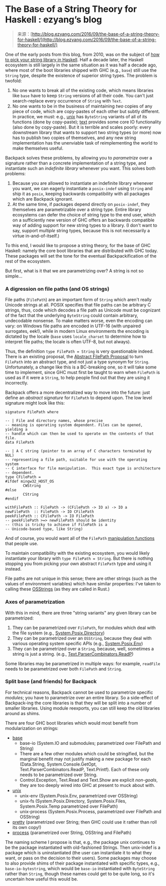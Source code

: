 <!--yml
category: 未分类
date: 2024-07-01 18:17:04
-->

# The Base of a String Theory for Haskell : ezyang’s blog

> 来源：[http://blog.ezyang.com/2016/09/the-base-of-a-string-theory-for-haskell/](http://blog.ezyang.com/2016/09/the-base-of-a-string-theory-for-haskell/)

One of the early posts from this blog, from 2010, was on the subject of [how to pick your string library in Haskell](http://blog.ezyang.com/2010/08/strings-in-haskell/). Half a decade later, the Haskell ecosystem is still largely in the same situation as it was half a decade ago, where most of the boot libraries shipped with GHC (e.g., `base`) still use the `String` type, despite the existence of superior string types. The problem is twofold:

1.  No one wants to break all of the existing code, which means libraries like `base` have to keep `String` versions of all their code. You can't just search-replace every occurrence of `String` with `Text`.
2.  No one wants to be in the business of maintaining *two* copies of any piece of code, which are copy-pastes of each other but subtly different. In practice, we must: e.g., [unix](https://hackage.haskell.org/package/unix) has `ByteString` variants of all of its functions (done by copy-paste); [text](https://hackage.haskell.org/package/text) provides some core IO functionality (also done by copy-paste). But it is terrible and scales poorly: every downstream library that wants to support two string types (or more) now has to publish two copies of themselves, and any new string implementation has the unenviable task of reimplementing the world to make themselves useful.

Backpack solves these problems, by allowing you to *parametrize* over a signature rather than a concrete implementation of a string type, and instantiate such an *indefinite library* whenever you want. This solves both problems:

1.  Because you are allowed to instantiate an indefinite library whenever you want, we can eagerly instantiate a `posix-indef` using `String` and ship it as `posix`, keeping backwards compatibility with all packages which are Backpack ignorant.
2.  At the same time, if packages depend directly on `posix-indef`, they themselves are parametrizable over a string type. Entire library ecosystems can defer the choice of string type to the end user, which on a sufficiently new version of GHC offers an backwards compatible way of adding support for new string types to a library. (I don't want to say, support *multiple* string types, because this is not necessarily a virtue in-and-of-itself.)

To this end, I would like to propose a string theory, for the base of GHC Haskell: namely the core boot libraries that are distributed with GHC today. These packages will set the tone for the eventual Backpackification of the rest of the ecosystem.

But first, what is it that we are parametrizing over? A string is not so simple...

### A digression on file paths (and OS strings)

File paths (`FilePath`) are an important form of `String` which aren't really Unicode strings at all. POSIX specifies that file paths can be arbitrary C strings, thus, code which decodes a file path as Unicode must be cognizant of the fact that the underlying `ByteString` could contain arbitrary, undecodable nonsense. To make matters worse, even the encoding can vary: on Windows file paths are encoded in UTF-16 (with unpaired surrogates, eek!), while in modern Linux environments the encoding is dictated by the locale (`base` uses `locale_charset` to determine how to interpret file paths; the locale is often UTF-8, but not always).

Thus, the definition `type FilePath = String` is very questionable indeed. There is an existing proposal, the [Abstract FilePath Proposal](https://ghc.haskell.org/trac/ghc/wiki/Proposal/AbstractFilePath) to turn `FilePath` into an abstract type, and not just a type synonym for `String`. Unfortunately, a change like this is a BC-breaking one, so it will take some time to implement, since GHC must first be taught to warn when `FilePath` is used as if it were a `String`, to help people find out that they are using it incorrectly.

Backpack offers a more decentralized way to move into the future: just define an *abstract signature* for `FilePath` to depend upon. The low level signature might look like this:

```
signature FilePath where

-- | File and directory names, whose precise
-- meaning is operating system dependent. Files can be opened, yielding a
-- handle which can then be used to operate on the contents of that file.
data FilePath

-- | A C string (pointer to an array of C characters terminated by NUL)
-- representing a file path, suitable for use with the operating system
-- C interface for file manipulation.  This exact type is architecture
-- dependent.
type CFilePath =
#ifdef mingw32_HOST_OS
        CWString
#else
        CString
#endif

withFilePath :: FilePath -> (CFilePath -> IO a) -> IO a
newFilePath  :: FilePath -> IO CFilePath
peekFilePath :: CFilePath -> IO FilePath
-- peekFilePath >=> newFilePath should be identity
-- (this is tricky to achieve if FilePath is a
-- Unicode-based type, like String)

```

And of course, you would want all of the `FilePath` [manipulation functions](https://hackage.haskell.org/package/filepath-1.4.1.0/docs/System-FilePath-Posix.html) that people use.

To maintain compatibility with the existing ecosystem, you would likely instantiate your library with `type FilePath = String`. But there is nothing stopping you from picking your own abstract `FilePath` type and using it instead.

File paths are not unique in this sense; there are other strings (such as the values of environment variables) which have similar properties: I've taken to calling these [OSStrings](https://doc.rust-lang.org/std/ffi/struct.OsString.html) (as they are called in Rust.)

### Axes of parametrization

With this in mind, there are three "string variants" any given library can be parametrized:

1.  They can be parametrized over `FilePath`, for modules which deal with the file system (e.g., [System.Posix.Directory](https://hackage.haskell.org/package/unix-2.7.2.0/docs/System-Posix-Directory.html))
2.  They can be parametrized over an `OSString`, because they deal with various operating system specific APIs (e.g., [System.Posix.Env](https://hackage.haskell.org/package/unix-2.7.2.0/docs/System-Posix-Env.html))
3.  They can be parametrized over a `String`, because, well, sometimes a string is just a string. (e.g., [Text.ParserCombinators.ReadP](https://hackage.haskell.org/package/base-4.9.0.0/docs/Text-ParserCombinators-ReadP.html))

Some libraries may be parametrized in multiple ways: for example, `readFile` needs to be parametrized over both `FilePath` and `String`.

### Split base (and friends) for Backpack

For technical reasons, Backpack cannot be used to parametrize specific *modules*; you have to parametrize over an entire library. So a side-effect of Backpack-ing the core libraries is that they will be split into a number of smaller libraries. Using module reexports, you can still keep the old libraries around as shims.

There are four GHC boot libraries which would most benefit from modularization on strings:

*   [base](https://hackage.haskell.org/package/base)
    *   base-io (System.IO and submodules; parametrized over FilePath and String)
    *   There are a few other modules which could be stringified, but the marginal benefit may not justify making a new package for each (Data.String, System.Console.GetOpt, Text.ParserCombinators.ReadP, Text.Printf). Each of these only needs to be parametrized over String.
    *   Control.Exception, Text.Read and Text.Show are explicit *non-goals*, they are too deeply wired into GHC at present to muck about with.
*   [unix](https://hackage.haskell.org/package/unix)
    *   unix-env (System.Posix.Env, parametrized over OSString)
    *   unix-fs (System.Posix.Directory, System.Posix.Files, System.Posix.Temp parametrized over FilePath)
    *   unix-process (System.Posix.Process, parametrized over FilePath and OSString)
*   [pretty](https://hackage.haskell.org/package/pretty) (parametrized over String; then GHC could use it rather than roll its own copy!)
*   [process](https://hackage.haskell.org/package/process) (parametrized over String, OSString and FilePath)

The naming scheme I propose is that, e.g., the package unix continues to be the package instantiated with old-fashioned Strings. Then unix-indef is a package which is uninstantiated (the user can instantiate it to what they want, or pass on the decision to their users). Some packages may choose to also provide shims of their package instantiated with specific types, e.g., `base-io-bytestring`, which would be `base-io` instantiated with `ByteString` rather than `String`, though these names could get to be quite long, so it's uncertain how useful this would be.